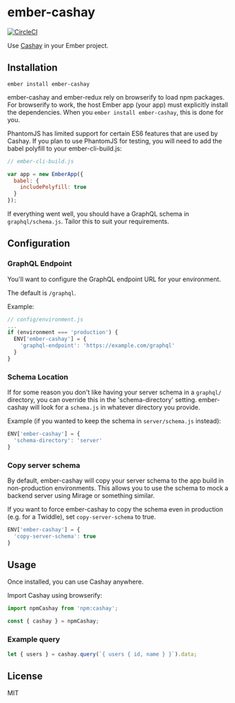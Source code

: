 # ember-cashay

[![CircleCI](https://circleci.com/gh/dustinfarris/ember-cashay.svg?style=svg)](https://circleci.com/gh/dustinfarris/ember-cashay)

Use [Cashay](https://github.com/mattkrick/cashay) in your Ember project.


## Installation

```
ember install ember-cashay
```

ember-cashay and ember-redux rely on browserify to load npm packages.  For browserify to work, the host Ember app (your app) must explicitly install the dependencies.  When you `ember install ember-cashay`, this is done for you.

PhantomJS has limited support for certain ES6 features that are used by Cashay.  If you plan to use PhantomJS for testing, you will need to add the babel polyfill to your ember-cli-build.js:

```js
// ember-cli-build.js

var app = new EmberApp({
  babel: {
    includePolyfill: true
  }
});
```

If everything went well, you should have a GraphQL schema in `graphql/schema.js`.  Tailor this to suit your requirements.


## Configuration


### GraphQL Endpoint

You'll want to configure the GraphQL endpoint URL for your environment.

The default is `/graphql`.

Example:

```js
// config/environment.js
...
if (environment === 'production') {
  ENV['ember-cashay'] = {
    'graphql-endpoint': 'https://example.com/graphql'
  }
}
```


### Schema Location

If for some reason you don't like having your server schema in a `graphql/` directory, you can override this in the 'schema-directory' setting.  ember-cashay will look for a `schema.js` in whatever directory you provide.

Example (if you wanted to keep the schema in `server/schema.js` instead):

```js
ENV['ember-cashay'] = {
  'schema-directory': 'server'
}
```


### Copy server schema

By default, ember-cashay will copy your server schema to the app build in non-production environments.  This allows you to use the schema to mock a backend server using Mirage or something similar.

If you want to force ember-cashay to copy the schema even in production (e.g. for a Twiddle), set `copy-server-schema` to true.

```js
ENV['ember-cashay'] = {
  'copy-server-schema': true
}
```


## Usage

Once installed, you can use Cashay anywhere.

Import Cashay using browserify:

```js
import npmCashay from 'npm:cashay';

const { cashay } = npmCashay;
```


### Example query

```js
let { users } = cashay.query(`{ users { id, name } }`).data;
```


## License

MIT
